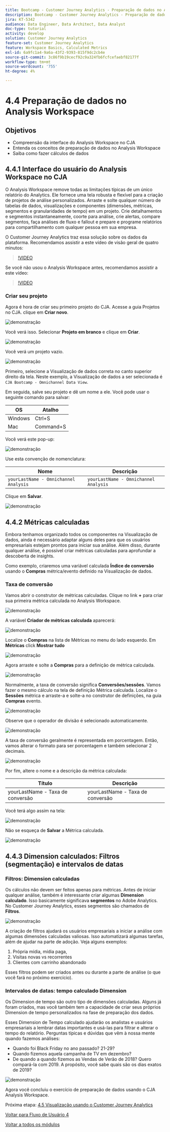 ```yaml
---
title: Bootcamp - Customer Journey Analytics - Preparação de dados no Analysis Workspace
description: Bootcamp - Customer Journey Analytics - Preparação de dados no Analysis Workspace
jira: KT-5342
audience: Data Engineer, Data Architect, Data Analyst
doc-type: tutorial
activity: develop
solution: Customer Journey Analytics
feature-set: Customer Journey Analytics
feature: Workspace Basics, Calculated Metrics
exl-id: 6a9fc1a4-9a6a-43f2-9393-815f9dc2cb4e
source-git-commit: 3c86f9b19cecf92c9a324fb6fcfcefaebf82177f
workflow-type: tm+mt
source-wordcount: '755'
ht-degree: 4%

---
```


# 4.4 Preparação de dados no Analysis Workspace

## Objetivos

- Compreensão da interface do Analysis Workspace no CJA
- Entenda os conceitos de preparação de dados no Analysis Workspace
- Saiba como fazer cálculos de dados

## 4.4.1 Interface do usuário do Analysis Workspace no CJA

O Analysis Workspace remove todas as limitações típicas de um único relatório do Analytics. Ele fornece uma tela robusta e flexível para a criação de projetos de análise personalizados. Arraste e solte qualquer número de tabelas de dados, visualizações e componentes (dimensões, métricas, segmentos e granularidades de tempo) em um projeto. Crie detalhamentos e segmentos instantaneamente, coorte para análise, crie alertas, compare segmentos, faça análises de fluxo e fallout e prepare e programe relatórios para compartilhamento com qualquer pessoa em sua empresa.

O Customer Journey Analytics traz essa solução sobre os dados da plataforma. Recomendamos assistir a este vídeo de visão geral de quatro minutos:

>[!VIDEO](https://video.tv.adobe.com/v/35109?quality=12&learn=on)

Se você não usou o Analysis Workspace antes, recomendamos assistir a este vídeo:

>[!VIDEO](https://video.tv.adobe.com/v/26266?quality=12&learn=on)

### Criar seu projeto

Agora é hora de criar seu primeiro projeto do CJA. Acesse a guia Projetos no CJA.
clique em **Criar novo**.

![demonstração](./images/prmenu.png)

Você verá isso. Selecionar **Projeto em branco** e clique em **Criar**.

![demonstração](./images/prmenu1.png)

Você verá um projeto vazio.

![demonstração](./images/premptyprojects.png)

Primeiro, selecione a Visualização de dados correta no canto superior direito da tela. Neste exemplo, a Visualização de dados a ser selecionada é `CJA Bootcamp - Omnichannel Data View`.

Em seguida, salve seu projeto e dê um nome a ele. Você pode usar o seguinte comando para salvar:

| OS | Atalho |
| ----------------- |-------------| 
| Windows | Ctrl+S |
| Mac | Command+S |

Você verá este pop-up:

![demonstração](./images/prsave.png)

Use esta convenção de nomenclatura:

| Nome | Descrição |
| ----------------- |-------------| 
| `yourLastName - Omnichannel Analysis` | `yourLastName - Omnichannel Analysis` |

Clique em **Salvar**.

![demonstração](./images/prsave2.png)

## 4.4.2 Métricas calculadas

Embora tenhamos organizado todos os componentes na Visualização de dados, ainda é necessário adaptar alguns deles para que os usuários empresariais estejam prontos para iniciar sua análise. Além disso, durante qualquer análise, é possível criar métricas calculadas para aprofundar a descoberta de insights.

Como exemplo, criaremos uma variável calculada **Índice de conversão** usando o **Compras** métrica/evento definido na Visualização de dados.

### Taxa de conversão

Vamos abrir o construtor de métricas calculadas. Clique no link **+** para criar sua primeira métrica calculada no Analysis Workspace.

![demonstração](./images/pradd.png)

A variável **Criador de métricas calculada** aparecerá:

![demonstração](./images/prbuilder.png)

Localize o **Compras** na lista de Métricas no menu do lado esquerdo. Em **Métricas** click **Mostrar tudo**

![demonstração](./images/calcbuildercr1.png)

Agora arraste e solte a **Compras** para a definição de métrica calculada.

![demonstração](./images/calcbuildercr2.png)

Normalmente, a taxa de conversão significa **Conversões/sessões**. Vamos fazer o mesmo cálculo na tela de definição Métrica calculada. Localize o **Sessões** métrica e arraste-a e solte-a no construtor de definições, na guia **Compras** evento.

![demonstração](./images/calcbuildercr3.png)

Observe que o operador de divisão é selecionado automaticamente.

![demonstração](./images/calcbuildercr4.png)

A taxa de conversão geralmente é representada em porcentagem. Então, vamos alterar o formato para ser porcentagem e também selecionar 2 decimais.

![demonstração](./images/calcbuildercr5.png)

Por fim, altere o nome e a descrição da métrica calculada:

| Título | Descrição |
| ----------------- |-------------| 
| yourLastName - Taxa de conversão | yourLastName - Taxa de conversão |

Você terá algo assim na tela:

![demonstração](./images/calcbuildercr6.png)

Não se esqueça de **Salvar** a Métrica calculada.

![demonstração](./images/pr9.png)

## 4.4.3 Dimension calculados: Filtros (segmentação) e intervalos de datas

### Filtros: Dimension calculadas

Os cálculos não devem ser feitos apenas para métricas. Antes de iniciar qualquer análise, também é interessante criar algumas **Dimension calculado**. Isso basicamente significava **segmentos** no Adobe Analytics. No Customer Journey Analytics, esses segmentos são chamados de **Filtros**.

![demonstração](./images/prfilters.png)

A criação de filtros ajudará os usuários empresariais a iniciar a análise com algumas dimensões calculadas valiosas. Isso automatizará algumas tarefas, além de ajudar na parte de adoção. Veja alguns exemplos:

1. Própria mídia, mídia paga,
2. Visitas novas vs recorrentes
3. Clientes com carrinho abandonado

Esses filtros podem ser criados antes ou durante a parte de análise (o que você fará no próximo exercício).

### Intervalos de datas: tempo calculado Dimension

Os Dimension de tempo são outro tipo de dimensões calculadas. Alguns já foram criados, mas você também tem a capacidade de criar seus próprios Dimension de tempo personalizados na fase de preparação dos dados.

Esses Dimension de Tempo calculado ajudarão os analistas e usuários empresariais a lembrar datas importantes e usá-las para filtrar e alterar o tempo do relatório. Perguntas típicas e dúvidas que vêm à nossa mente quando fazemos análises:

- Quando foi Black Friday no ano passado? 21-29?
- Quando fizemos aquela campanha de TV em dezembro?
- De quando a quando fizemos as Vendas de Verão de 2018? Quero compará-la com 2019. A propósito, você sabe quais são os dias exatos de 2019?

![demonstração](./images/timedimensions.png)

Agora você concluiu o exercício de preparação de dados usando o CJA Analysis Workspace.

Próxima etapa: [4.5 Visualização usando o Customer Journey Analytics](./ex5.md)

[Voltar para Fluxo de Usuário 4](./uc4.md)

[Voltar a todos os módulos](./../../overview.md)
